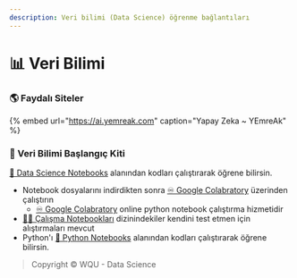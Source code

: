 ```yaml
---
description: Veri bilimi (Data Science) öğrenme bağlantıları
---
```


# 📊 Veri Bilimi

### 🌎 Faydalı Siteler

{% embed url="https://ai.yemreak.com" caption="Yapay Zeka ~ YEmreAk" %}

### 🧰 Veri Bilimi Başlangıç Kiti

[📘 Data Science Notebooks](https://ds.yemreak.com/data-science-notebookss) alanından kodları çalıştırarak öğrene bilirsin.

* Notebook dosyalarını indirdikten sonra [♾ Google Colabratory](https://colab.research.google.com/) üzerinden çalıştırın
  * [♾ Google Colabratory](https://colab.research.google.com/) online python notebook çalıştırma hizmetidir
* [👨‍💻 Çalışma Notebookları](https://ds.yemreak.com/data-science-notebooks/2-calisma-notebooklari) dizinindekiler kendini test etmen için alıştırmaları mevcut
* Python'ı [📗 Python Notebooks](https://python.yemreak.com/0.2-python-notebooks) alanından kodları çalıştırarak öğrene bilirsin.

> Copyright © WQU - Data Science

